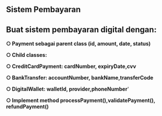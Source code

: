 ## Sistem Pembayaran
## Buat sistem pembayaran digital dengan:

**○ Payment sebagai parent class (id, amount, date, status)**

**○ Child classes:**

**○ CreditCardPayment: cardNumber, expiryDate,cvv**

**○ BankTransfer: accountNumber, bankName,transferCode**

**○ DigitalWallet: walletId, provider,phoneNumber**'

**○ Implement method processPayment(),validatePayment(), refundPayment()**
